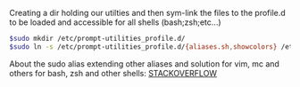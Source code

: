 Creating a dir holding our utilties and then sym-link the files to the profile.d to be
loaded and accessible for all shells (bash;zsh;etc...)

```bash
$sudo mkdir /etc/prompt-utilities_profile.d/
$sudo ln -s /etc/prompt-utilities_profile.d/{aliases.sh,showcolors} /etc/profile.d/
```

About the sudo alias extending other aliases and solution for vim, mc and others for bash, zsh and other shells:
[STACKOVERFLOW](https://unix.stackexchange.com/questions/627998/how-to-resolve-vi-internal-vim-alias-command-not-found/631761#631761)
